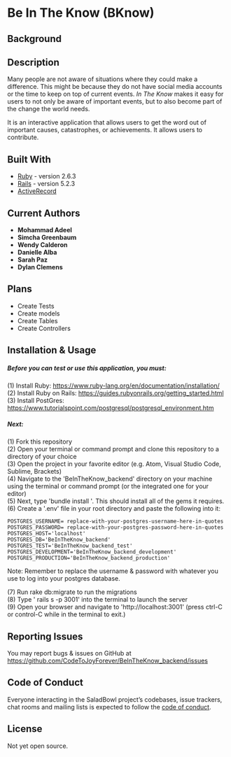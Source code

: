 # Be In The Know (BKnow)

## Background


## Description
Many people are not aware of situations where they could make a difference. This might be because they do not have social media accounts or the time to keep on top of current events. *In The Know* makes it easy for users to not only be aware of important events, but to also become part of the change the world needs.

It is an interactive application that allows users to get the word out of important causes, catastrophes, or achievements. It allows users to contribute.

## Built With

* [Ruby](https://www.ruby-lang.org/en/) - version 2.6.3
* [Rails](https://guides.rubyonrails.org/) - version 5.2.3
* [ActiveRecord](https://guides.rubyonrails.org/active_record_basics.html)


## Current Authors

* **Mohammad Adeel**
* **Simcha Greenbaum**
* **Wendy Calderon**
* **Danielle Alba**
* **Sarah Paz**
* **Dylan Clemens**



## Plans

- Create Tests
- Create models
- Create Tables
- Create Controllers

## Installation & Usage

##### Before you can test or use this application, you must:

(1) Install Ruby: https://www.ruby-lang.org/en/documentation/installation/ <br />
(2) Install Ruby on Rails: https://guides.rubyonrails.org/getting_started.html <br />
(3) Install PostGres: https://www.tutorialspoint.com/postgresql/postgresql_environment.htm <br />

##### Next:

(1) Fork this repository <br />
(2) Open your terminal or command prompt and clone this repository to a directory of your choice <br />
(3) Open the project in your favorite editor (e.g. Atom, Visual Studio Code, Sublime, Brackets) <br />
(4) Navigate to the 'BeInTheKnow_backend' directory on your machine using the terminal or command prompt (or the integrated one for your editor) <br />
(5) Next, type 'bundle install '. This should install all of the gems it requires. <br />
(6) Create a '.env' file in your root directory and paste the following into it:

```
POSTGRES_USERNAME= replace-with-your-postgres-username-here-in-quotes
POSTGRES_PASSWORD= replace-with-your-postgres-password-here-in-quotes
POSTGRES_HOST='localhost'
POSTGRES_DB='BeInTheKnow_backend'
POSTGRES_TEST='BeInTheKnow_backend_test'
POSTGRES_DEVELOPMENT='BeInTheKnow_backend_development'
POSTGRES_PRODUCTION='BeInTheKnow_backend_production'
```

Note: Remember to replace the username & password with whatever you use to log into your postgres database.

(7) Run rake db:migrate to run the migrations <br />
(8) Type ' rails s -p 3001' into the terminal to launch the server <br />
(9) Open your browser and navigate to 'http://localhost:3001' (press ctrl-C or control-C while in the terminal to exit.)<br />

## Reporting Issues

You may report bugs & issues on GitHub at https://github.com/CodeToJoyForever/BeInTheKnow_backend/issues

## Code of Conduct

Everyone interacting in the SaladBowl project’s codebases, issue trackers, chat rooms and mailing lists is expected to follow the [code of conduct](https://github.com/CodeToJoyForever/BeInTheKnow_backend/blob/master/CODE_OF_CONDUCT.md).

## License
Not yet open source.

